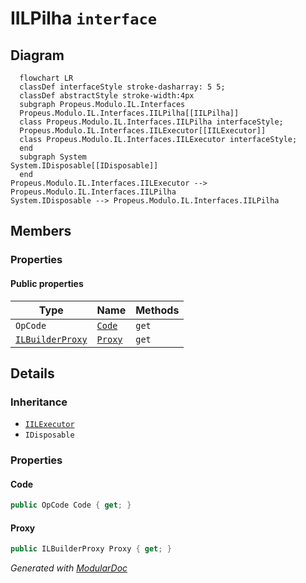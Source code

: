 # IILPilha `interface`

## Diagram
```mermaid
  flowchart LR
  classDef interfaceStyle stroke-dasharray: 5 5;
  classDef abstractStyle stroke-width:4px
  subgraph Propeus.Modulo.IL.Interfaces
  Propeus.Modulo.IL.Interfaces.IILPilha[[IILPilha]]
  class Propeus.Modulo.IL.Interfaces.IILPilha interfaceStyle;
  Propeus.Modulo.IL.Interfaces.IILExecutor[[IILExecutor]]
  class Propeus.Modulo.IL.Interfaces.IILExecutor interfaceStyle;
  end
  subgraph System
System.IDisposable[[IDisposable]]
  end
Propeus.Modulo.IL.Interfaces.IILExecutor --> Propeus.Modulo.IL.Interfaces.IILPilha
System.IDisposable --> Propeus.Modulo.IL.Interfaces.IILPilha
```

## Members
### Properties
#### Public  properties
| Type | Name | Methods |
| --- | --- | --- |
| `OpCode` | [`Code`](#code) | `get` |
| [`ILBuilderProxy`](./propeusmoduloilproxy-ILBuilderProxy.md) | [`Proxy`](#proxy) | `get` |

## Details
### Inheritance
 - [
`IILExecutor`
](./propeusmoduloilinterfaces-IILExecutor.md)
 - `IDisposable`

### Properties
#### Code
```csharp
public OpCode Code { get; }
```

#### Proxy
```csharp
public ILBuilderProxy Proxy { get; }
```

*Generated with* [*ModularDoc*](https://github.com/hailstorm75/ModularDoc)
